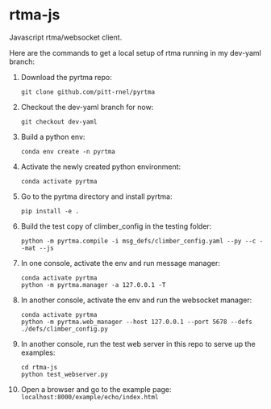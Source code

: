 # rtma-js

Javascript rtma/websocket client.

Here are the commands to get a local setup of rtma running in my dev-yaml branch:

1. Download the pyrtma repo:

    `git clone github.com/pitt-rnel/pyrtma`

2. Checkout the dev-yaml branch for now:

    `git checkout dev-yaml`

3. Build a python env:

     `conda env create -n pyrtma`

4. Activate the newly created python environment:

    `conda activate pyrtma`

5. Go to the pyrtma directory and install pyrtma:

     `pip install -e .`

6. Build the test copy of climber_config in the testing folder:

    `python -m pyrtma.compile -i msg_defs/climber_config.yaml --py --c --mat --js`

7. In one console, activate the env and run message manager:

     ```
     conda activate pyrtma
     python -m pyrtma.manager -a 127.0.0.1 -T
     ```

8. In another console, activate the env and run the websocket manager:

    ```
    conda activate pyrtma
    python -m pyrtma.web_manager --host 127.0.0.1 --port 5678 --defs ./defs/climber_config.py
    ```

9. In another console, run the test web server in this repo to serve up the examples:

    ```
    cd rtma-js
    python test_webserver.py
    ```

10. Open a browser and go to the example page: ```localhost:8000/example/echo/index.html```
